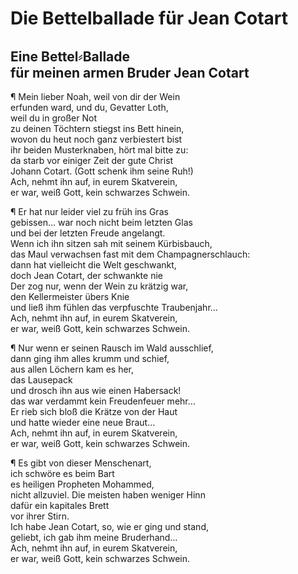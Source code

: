 # Die Bettelballade für Jean Cotart
<a name="113"></a>

## Eine Bettel⸗Ballade <br />für meinen armen Bruder Jean Cotart

¶ Mein lieber Noah, weil von dir der Wein  
erfunden ward, und du, Gevatter Loth,  
weil du in großer Not  
zu deinen Töchtern stiegst ins Bett hinein,  
wovon du heut noch ganz verbiestert bist  
ihr beiden Musterknaben, hört mal bitte zu:  
da starb vor einiger Zeit der gute Christ  
Johann Cotart. (Gott schenk ihm seine Ruh!)  
Ach, nehmt ihn auf, in eurem Skatverein,  
er war, weiß Gott, kein schwarzes Schwein.

¶ Er hat nur leider viel zu früh ins Gras  
gebissen… war noch nicht beim letzten Glas  
und bei der letzten Freude angelangt.  
Wenn ich ihn sitzen sah mit seinem Kürbisbauch,  
das Maul verwachsen fast mit dem Champagnerschlauch:  
dann hat vielleicht die Welt geschwankt,  
doch Jean Cotart, der schwankte nie  
Der zog nur, wenn der Wein zu krätzig war,  
den Kellermeister übers Knie  
und ließ ihm fühlen das verpfuschte Traubenjahr…  
Ach, nehmt ihn auf, in eurem Skatverein,  
er war, weiß Gott, kein schwarzes Schwein.

¶ Nur wenn er seinen Rausch im Wald ausschlief,  
<a name="114"></a>dann ging ihm alles krumm und schief,  
aus allen Löchern kam es her,  
das Lausepack  
und drosch ihn aus wie einen Habersack!  
das war verdammt kein Freudenfeuer mehr…  
Er rieb sich bloß die Krätze von der Haut  
und hatte wieder eine neue Braut…  
Ach, nehmt ihn auf, in eurem Skatverein,  
er war, weiß Gott, kein schwarzes Schwein.

¶ Es gibt von dieser Menschenart,  
ich schwöre es beim Bart  
es heiligen Propheten Mohammed,  
nicht allzuviel. Die meisten haben weniger Hinn  
dafür ein kapitales Brett  
vor ihrer Stirn.  
Ich habe Jean Cotart, so, wie er ging und stand,  
geliebt, ich gab ihm meine Bruderhand…  
Ach, nehmt ihn auf, in eurem Skatverein,  
er war, weiß Gott, kein schwarzes Schwein.
